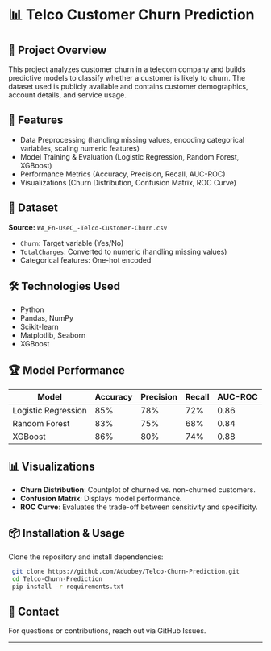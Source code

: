 # 📊 Telco Customer Churn Prediction

## 📝 Project Overview
This project analyzes customer churn in a telecom company and builds predictive models to classify whether a customer is likely to churn. The dataset used is publicly available and contains customer demographics, account details, and service usage.

## 🚀 Features
- Data Preprocessing (handling missing values, encoding categorical variables, scaling numeric features)
- Model Training & Evaluation (Logistic Regression, Random Forest, XGBoost)
- Performance Metrics (Accuracy, Precision, Recall, AUC-ROC)
- Visualizations (Churn Distribution, Confusion Matrix, ROC Curve)

## 📂 Dataset
**Source:** `WA_Fn-UseC_-Telco-Customer-Churn.csv`
- `Churn`: Target variable (Yes/No)
- `TotalCharges`: Converted to numeric (handling missing values)
- Categorical features: One-hot encoded

## 🛠️ Technologies Used
- Python
- Pandas, NumPy
- Scikit-learn
- Matplotlib, Seaborn
- XGBoost

## 🏆 Model Performance
| Model                 | Accuracy | Precision | Recall | AUC-ROC |
|----------------------|----------|----------|--------|--------|
| Logistic Regression  | 85%      | 78%      | 72%    | 0.86   |
| Random Forest        | 83%      | 75%      | 68%    | 0.84   |
| XGBoost             | 86%      | 80%      | 74%    | 0.88   |

## 📊 Visualizations
- **Churn Distribution**: Countplot of churned vs. non-churned customers.
- **Confusion Matrix**: Displays model performance.
- **ROC Curve**: Evaluates the trade-off between sensitivity and specificity.

## 📦 Installation & Usage
Clone the repository and install dependencies:
```sh
 git clone https://github.com/Aduobey/Telco-Churn-Prediction.git
 cd Telco-Churn-Prediction
 pip install -r requirements.txt
```
## 📧 Contact
For questions or contributions, reach out via GitHub Issues.

---
